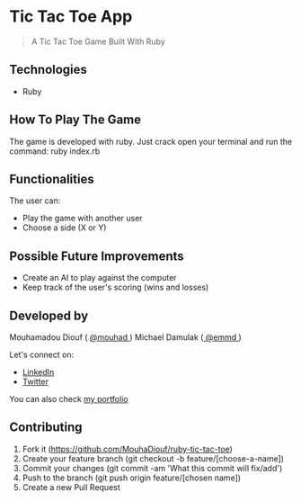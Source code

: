 # Tic Tac Toe App

> A Tic Tac Toe Game Built With Ruby

## Technologies

- Ruby

## How To Play The Game

The game is developed with ruby. Just crack open your terminal and run the command: ruby index.rb

## Functionalities

The user can:

- Play the game with another user
- Choose a side (X or Y)

## Possible Future Improvements

- Create an AI to play against the computer
- Keep track of the user's scoring (wins and losses)

## Developed by

Mouhamadou Diouf ( <a href="https://github.com/MouhaDiouf"> @mouhad </a>) Michael Damulak (<a href="https://github.com/em-em-D"> @emmd </a>)

Let's connect on:

- <a href="https://www.linkedin.com/in/mouha-diouf/" target="_blank" > LinkedIn </a>
- <a href="https://twitter.com/mouhamadiouf" target="_blank"> Twitter</a>

You can also check <a href="https://mouhadiouf.com/" target="_blank"> my portfolio </a>

## Contributing

1. Fork it (https://github.com/MouhaDiouf/ruby-tic-tac-toe)
2. Create your feature branch (git checkout -b feature/[choose-a-name])
3. Commit your changes (git commit -am 'What this commit will fix/add')
4. Push to the branch (git push origin feature/[chosen name])
5. Create a new Pull Request
